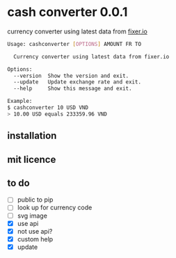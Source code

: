 # cash converter 0.0.1

currency converter using latest data from [fixer.io](fixer.io)

```bash
Usage: cashconverter [OPTIONS] AMOUNT FR TO

  Currency converter using latest data from fixer.io

Options:
  --version  Show the version and exit.
  --update   Update exchange rate and exit.
  --help     Show this message and exit.

Example:
$ cashconverter 10 USD VND
> 10.00 USD equals 233359.96 VND
```

## installation

## mit licence

## to do

- [ ] public to pip
- [ ] look up for currency code
- [ ] svg image
- [x] use api
- [x] not use api?
- [x] custom help
- [x] update